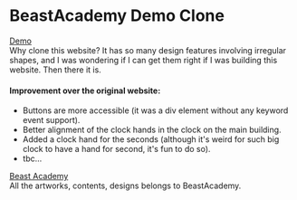 # BeastAcademy Demo Clone

[Demo](https://cptdoraemon.github.io/beast-academy-clone/)  
Why clone this website? It has so many design features involving irregular shapes, 
and I was wondering if I can get them right if I was building this website. Then there it is.

#### Improvement over the original website:
* Buttons are more accessible (it was a div element without any keyword event support).  
* Better alignment of the clock hands in the clock on the main building.
* Added a clock hand for the seconds (although it's weird for such big clock to have a hand for second, it's fun to do so).
* tbc...


[Beast Academy](https://beastacademy.com/demo/school)  
All the artworks, contents, designs belongs to BeastAcademy.
